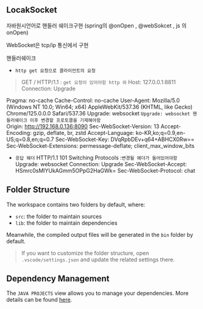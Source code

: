 ## LocakSocket

자바원시언어로 핸들러 쉐이크구현 (spring의 @onOpen , @webSokcet , js 의 onOpen)

WebSocket은 tcp/ip 통신에서 구현

핸들러쉐이크
- `http get 요청으로 클라이언트의 요청 `
>  GET / HTTP/1.1               : `get 요청이 있어야함 http 와`
Host: 127.0.0.1:8811
Connection: Upgrade

Pragma: no-cache
Cache-Control: no-cache
User-Agent: Mozilla/5.0 (Windows NT 10.0; Win64; x64) AppleWebKit/537.36 (KHTML, like Gecko) Chrome/125.0.0.0 Safari/537.36
Upgrade: websocket                                    `Upgrade: websocket 핸들러쉐이크 이후 변경할 프로토클을 기제해야함`  
Origin: http://192.168.0.136:8090
Sec-WebSocket-Version: 13
Accept-Encoding: gzip, deflate, br, zstd
Accept-Language: ko-KR,ko;q=0.9,en-US;q=0.8,en;q=0.7
Sec-WebSocket-Key: DVqRpbDEv+q64+ABHCX0Rw==
Sec-WebSocket-Extensions: permessage-deflate; client_max_window_bits

- `응답 해더`
HTTP/1.1 101 Switching Protocols       :`변경될 헤더가 들어있어야함`
Upgrade: websocket
Connection: Upgrade
Sec-WebSocket-Accept: HSmrc0sMlYUkAGmm5OPpG2HaGWk=
Sec-WebSocket-Protocol: chat


## Folder Structure

The workspace contains two folders by default, where:

- `src`: the folder to maintain sources
- `lib`: the folder to maintain dependencies

Meanwhile, the compiled output files will be generated in the `bin` folder by default.

> If you want to customize the folder structure, open `.vscode/settings.json` and update the related settings there.

## Dependency Management

The `JAVA PROJECTS` view allows you to manage your dependencies. More details can be found [here](https://github.com/microsoft/vscode-java-dependency#manage-dependencies).
